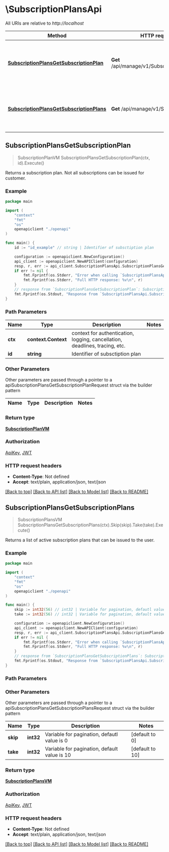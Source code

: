 # \SubscriptionPlansApi

All URIs are relative to *http://localhost*

Method | HTTP request | Description
------------- | ------------- | -------------
[**SubscriptionPlansGetSubscriptionPlan**](SubscriptionPlansApi.md#SubscriptionPlansGetSubscriptionPlan) | **Get** /api/manage/v1/SubscriptionPlans/{id} | Returns a subscription plan. Not all subscriptions can be issued for customer.
[**SubscriptionPlansGetSubscriptionPlans**](SubscriptionPlansApi.md#SubscriptionPlansGetSubscriptionPlans) | **Get** /api/manage/v1/SubscriptionPlans | Returns a list of active subscription plans that can be issued to the user.



## SubscriptionPlansGetSubscriptionPlan

> SubscriptionPlanVM SubscriptionPlansGetSubscriptionPlan(ctx, id).Execute()

Returns a subscription plan. Not all subscriptions can be issued for customer.

### Example

```go
package main

import (
    "context"
    "fmt"
    "os"
    openapiclient "./openapi"
)

func main() {
    id := "id_example" // string | Identifier of subsctiption plan

    configuration := openapiclient.NewConfiguration()
    api_client := openapiclient.NewAPIClient(configuration)
    resp, r, err := api_client.SubscriptionPlansApi.SubscriptionPlansGetSubscriptionPlan(context.Background(), id).Execute()
    if err != nil {
        fmt.Fprintf(os.Stderr, "Error when calling `SubscriptionPlansApi.SubscriptionPlansGetSubscriptionPlan``: %v\n", err)
        fmt.Fprintf(os.Stderr, "Full HTTP response: %v\n", r)
    }
    // response from `SubscriptionPlansGetSubscriptionPlan`: SubscriptionPlanVM
    fmt.Fprintf(os.Stdout, "Response from `SubscriptionPlansApi.SubscriptionPlansGetSubscriptionPlan`: %v\n", resp)
}
```

### Path Parameters


Name | Type | Description  | Notes
------------- | ------------- | ------------- | -------------
**ctx** | **context.Context** | context for authentication, logging, cancellation, deadlines, tracing, etc.
**id** | **string** | Identifier of subsctiption plan | 

### Other Parameters

Other parameters are passed through a pointer to a apiSubscriptionPlansGetSubscriptionPlanRequest struct via the builder pattern


Name | Type | Description  | Notes
------------- | ------------- | ------------- | -------------


### Return type

[**SubscriptionPlanVM**](SubscriptionPlanVM.md)

### Authorization

[ApiKey](../README.md#ApiKey), [JWT](../README.md#JWT)

### HTTP request headers

- **Content-Type**: Not defined
- **Accept**: text/plain, application/json, text/json

[[Back to top]](#) [[Back to API list]](../README.md#documentation-for-api-endpoints)
[[Back to Model list]](../README.md#documentation-for-models)
[[Back to README]](../README.md)


## SubscriptionPlansGetSubscriptionPlans

> SubscriptionPlansVM SubscriptionPlansGetSubscriptionPlans(ctx).Skip(skip).Take(take).Execute()

Returns a list of active subscription plans that can be issued to the user.



### Example

```go
package main

import (
    "context"
    "fmt"
    "os"
    openapiclient "./openapi"
)

func main() {
    skip := int32(56) // int32 | Variable for pagination, defautl value is 0 (optional) (default to 0)
    take := int32(56) // int32 | Variable for pagination, default value is 10 (optional) (default to 10)

    configuration := openapiclient.NewConfiguration()
    api_client := openapiclient.NewAPIClient(configuration)
    resp, r, err := api_client.SubscriptionPlansApi.SubscriptionPlansGetSubscriptionPlans(context.Background()).Skip(skip).Take(take).Execute()
    if err != nil {
        fmt.Fprintf(os.Stderr, "Error when calling `SubscriptionPlansApi.SubscriptionPlansGetSubscriptionPlans``: %v\n", err)
        fmt.Fprintf(os.Stderr, "Full HTTP response: %v\n", r)
    }
    // response from `SubscriptionPlansGetSubscriptionPlans`: SubscriptionPlansVM
    fmt.Fprintf(os.Stdout, "Response from `SubscriptionPlansApi.SubscriptionPlansGetSubscriptionPlans`: %v\n", resp)
}
```

### Path Parameters



### Other Parameters

Other parameters are passed through a pointer to a apiSubscriptionPlansGetSubscriptionPlansRequest struct via the builder pattern


Name | Type | Description  | Notes
------------- | ------------- | ------------- | -------------
 **skip** | **int32** | Variable for pagination, defautl value is 0 | [default to 0]
 **take** | **int32** | Variable for pagination, default value is 10 | [default to 10]

### Return type

[**SubscriptionPlansVM**](SubscriptionPlansVM.md)

### Authorization

[ApiKey](../README.md#ApiKey), [JWT](../README.md#JWT)

### HTTP request headers

- **Content-Type**: Not defined
- **Accept**: text/plain, application/json, text/json

[[Back to top]](#) [[Back to API list]](../README.md#documentation-for-api-endpoints)
[[Back to Model list]](../README.md#documentation-for-models)
[[Back to README]](../README.md)


